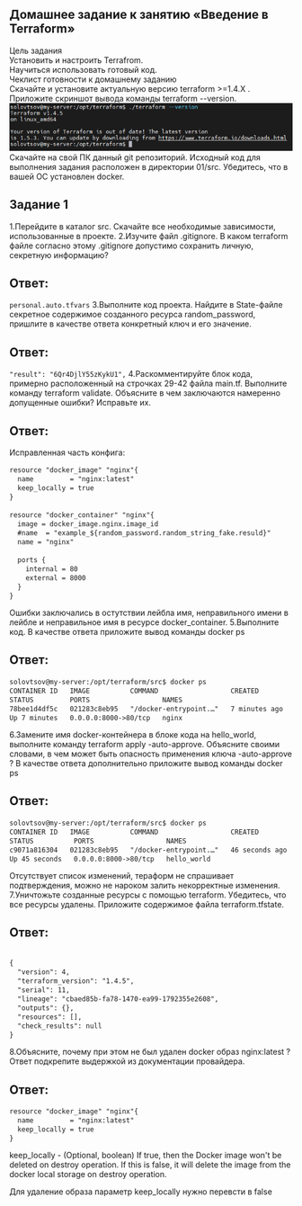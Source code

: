 ## Домашнее задание к занятию «Введение в Terraform»
Цель задания\
Установить и настроить Terrafrom.\
Научиться использовать готовый код.\
Чеклист готовности к домашнему заданию\
Скачайте и установите актуальную версию terraform >=1.4.X . Приложите скриншот вывода команды terraform --version.
![](terraform.png)
Скачайте на свой ПК данный git репозиторий. Исходный код для выполнения задания расположен в директории 01/src.
Убедитесь, что в вашей ОС установлен docker.

## Задание 1
1.Перейдите в каталог src. Скачайте все необходимые зависимости, использованные в проекте.
2.Изучите файл .gitignore. В каком terraform файле согласно этому .gitignore допустимо сохранить личную, секретную информацию?
## Ответ:
`personal.auto.tfvars`
3.Выполните код проекта. Найдите в State-файле секретное содержимое созданного ресурса random_password, пришлите в качестве ответа конкретный ключ и его значение.
## Ответ:
`"result": "6Qr4DjlY55zKykU1",`
4.Раскомментируйте блок кода, примерно расположенный на строчках 29-42 файла main.tf. Выполните команду terraform validate. Объясните в чем заключаются намеренно допущенные ошибки? Исправьте их.
## Ответ:
Исправленная часть конфига:
```
resource "docker_image" "nginx"{
  name         = "nginx:latest"
  keep_locally = true
}

resource "docker_container" "nginx"{
  image = docker_image.nginx.image_id
  #name  = "example_${random_password.random_string_fake.resuld}"
  name = "nginx"

  ports {
    internal = 80
    external = 8000
  }
}
```
Ошибки заключались в остутствии лейбла имя, неправильного имени в лейбле и неправильное имя в ресурсе docker_container.
5.Выполните код. В качестве ответа приложите вывод команды docker ps
## Ответ:
```
solovtsov@my-server:/opt/terraform/src$ docker ps
CONTAINER ID   IMAGE          COMMAND                  CREATED         STATUS         PORTS                  NAMES
78bee1d4df5c   021283c8eb95   "/docker-entrypoint.…"   7 minutes ago   Up 7 minutes   0.0.0.0:8000->80/tcp   nginx
```
6.Замените имя docker-контейнера в блоке кода на hello_world, выполните команду terraform apply -auto-approve. Объясните своими словами, в чем может быть опасность применения ключа -auto-approve ? В качестве ответа дополнительно приложите вывод команды docker ps
## Ответ:
```
solovtsov@my-server:/opt/terraform/src$ docker ps
CONTAINER ID   IMAGE          COMMAND                  CREATED          STATUS          PORTS                  NAMES
c9071a816304   021283c8eb95   "/docker-entrypoint.…"   46 seconds ago   Up 45 seconds   0.0.0.0:8000->80/tcp   hello_world
```
Отсутствует список изменений, тераформ не спрашивает подтверждения, можно не нароком залить некорректные изменения.
7.Уничтожьте созданные ресурсы с помощью terraform. Убедитесь, что все ресурсы удалены. Приложите содержимое файла terraform.tfstate.
## Ответ:
```

{
  "version": 4,
  "terraform_version": "1.4.5",
  "serial": 11,
  "lineage": "cbaed85b-fa78-1470-ea99-1792355e2608",
  "outputs": {},
  "resources": [],
  "check_results": null
}
```
8.Объясните, почему при этом не был удален docker образ nginx:latest ? Ответ подкрепите выдержкой из документации провайдера.
## Ответ:
```
resource "docker_image" "nginx"{
  name         = "nginx:latest"
  keep_locally = true
}
```
keep_locally - (Optional, boolean) If true, then the Docker image won't be deleted on destroy operation.
If this is false, it will delete the image from the docker local storage on destroy operation.

Для удаление образа параметр keep_locally нужно перевсти в false
